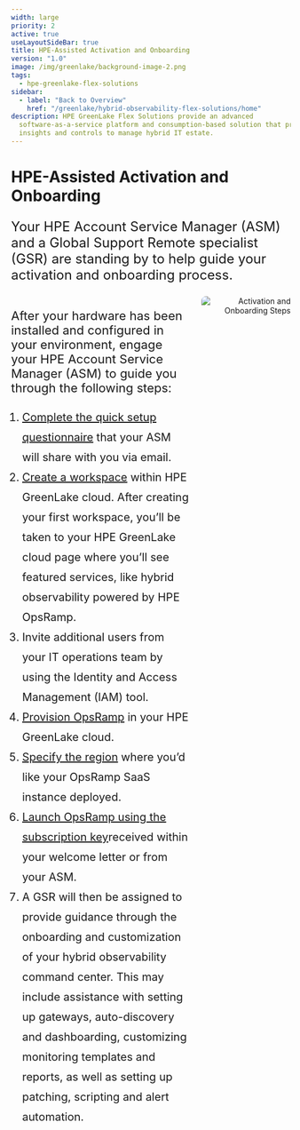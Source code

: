 ```yaml
---
width: large
priority: 2
active: true
useLayoutSideBar: true
title: HPE-Assisted Activation and Onboarding
version: "1.0"
image: /img/greenlake/background-image-2.png
tags:
  - hpe-greenlake-flex-solutions
sidebar:
  - label: "Back to Overview"
    href: "/greenlake/hybrid-observability-flex-solutions/home"  
description: HPE GreenLake Flex Solutions provide an advanced
  software-as-a-service platform and consumption-based solution that provides
  insights and controls to manage hybrid IT estate.
---
```


<style>
#content-list {
   list-style-type: decimal;
   padding-left: 20px;
   font-size: 18px;
   line-height: 1.8;
}

#section-title {
   font-size: 24px;
   font-weight: bold;
   margin-top: 20px;
   margin-bottom: 10px;
   color: #01a982;
}

#highlight {
   font-weight: bold;
   color: #005a3c;
}

.video-title {
   display: block;
   margin: 0;
   font-size: 20px;
   font-weight: bold;
}
li {
   font-size: 20px;
}
</style>

<h1 id='overview'>HPE-Assisted Activation and Onboarding</h1>
<p style="font-size: 24px;">Your HPE Account Service Manager (ASM) and a Global Support Remote specialist (GSR) are standing by to help guide your activation and onboarding process.</p>

<div id="content-container" style="display: flex; align-items: flex-start; gap: 20px;">
  <div id="text-content" style="flex: 2;">
    <p style="font-size: 22px;">After your hardware has been installed and configured in your environment, engage your HPE Account Service Manager (ASM) to guide you through the following steps:</p>
    <ol id="content-list">
      <li><a href="https://forms.office.com/pages/responsepage.aspx?id=YSBbEGm2MUuSrCTTBNGV3MNwzZIB3zBHp5x5QZ1HakFUOE9NMFdWU0RYRjIzSkRDVzFCVUgzVTM1My4u" target="_blank">Complete the quick setup questionnaire</a> that your ASM will share with you via email.</li>
      <li><a href="https://support.hpe.com/hpesc/public/docDisplay?docId=a00120892en_us&page=GUID-C335D790-5166-406F-B0B8-C93AB46A2C76.html#ariaid-title1" target="_blank">Create a workspace</a> within HPE GreenLake cloud. After creating your first workspace, you’ll be taken to your HPE GreenLake cloud page where you’ll see featured services, like hybrid observability powered by HPE OpsRamp.</li>
      <li>Invite additional users from your IT operations team by using the Identity and Access Management (IAM) tool.</li>
      <li><a href="https://support.hpe.com/hpesc/public/docDisplay?docId=a00120892en_us&page=GUID-9EDAAB42-9182-488D-A06F-6E8CB4BFAB60.html" target="_blank">Provision OpsRamp</a> in your HPE GreenLake cloud.</li>
      <li><a href="https://support.hpe.com/hpesc/public/docDisplay?docId=a00120892en_us&page=GUID-7CDEB995-EAAB-4A2B-BC1F-2EB6F20B594B.html%23ariaid-title1" target="_blank">Specify the region</a> where you’d like your OpsRamp SaaS instance deployed.</li>
      <li><a href="https://support.hpe.com/hpesc/public/docDisplay?docId=a00120892en_us&page=GUID-46819916-2559-4A35-B10A-42E982026A6C.html" target="_blank">Launch OpsRamp using the subscription key</a>received within your welcome letter or from your ASM.</li>
      <li>A GSR will then be assigned to provide guidance through the onboarding and customization of your hybrid observability command center. This may include assistance with setting up gateways, auto-discovery and dashboarding, customizing monitoring templates and reports, as well as setting up patching, scripting and alert automation.</li>
    </ol>
  </div>
  <div id="image-content" style="flex: 1; text-align: right;">
    <img src="/img/stepsflex/assisted.png" alt="Activation and Onboarding Steps" style="max-width: 100%; height: auto; border-radius: 8px;">
  </div>
</div>